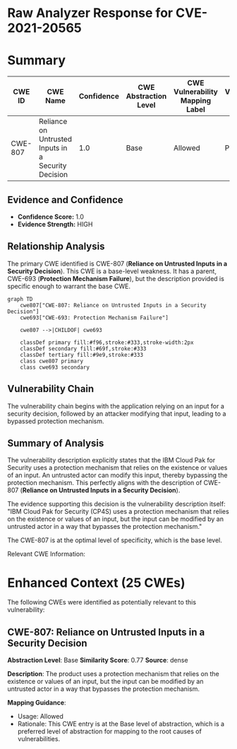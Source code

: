 # Raw Analyzer Response for CVE-2021-20565

# Summary
| CWE ID | CWE Name | Confidence | CWE Abstraction Level | CWE Vulnerability Mapping Label | CWE-Vulnerability Mapping Notes |
|---|---|---|---|---|---|
| CWE-807 | Reliance on Untrusted Inputs in a Security Decision | 1.0 | Base | Allowed | Primary CWE |

## Evidence and Confidence

*   **Confidence Score:** 1.0
*   **Evidence Strength:** HIGH

## Relationship Analysis
The primary CWE identified is CWE-807 (**Reliance on Untrusted Inputs in a Security Decision**). This CWE is a base-level weakness. It has a parent, CWE-693 (**Protection Mechanism Failure**), but the description provided is specific enough to warrant the base CWE.

```mermaid
graph TD
    cwe807["CWE-807: Reliance on Untrusted Inputs in a Security Decision"]
    cwe693["CWE-693: Protection Mechanism Failure"]
    
    cwe807 -->|CHILDOF| cwe693
    
    classDef primary fill:#f96,stroke:#333,stroke-width:2px
    classDef secondary fill:#69f,stroke:#333
    classDef tertiary fill:#9e9,stroke:#333
    class cwe807 primary
    class cwe693 secondary
```

## Vulnerability Chain
The vulnerability chain begins with the application relying on an input for a security decision, followed by an attacker modifying that input, leading to a bypassed protection mechanism.

## Summary of Analysis
The vulnerability description explicitly states that the IBM Cloud Pak for Security uses a protection mechanism that relies on the existence or values of an input. An untrusted actor can modify this input, thereby bypassing the protection mechanism. This perfectly aligns with the description of CWE-807 (**Reliance on Untrusted Inputs in a Security Decision**).

The evidence supporting this decision is the vulnerability description itself: "IBM Cloud Pak for Security (CP4S) uses a protection mechanism that relies on the existence or values of an input, but the input can be modified by an untrusted actor in a way that bypasses the protection mechanism."

The CWE-807 is at the optimal level of specificity, which is the base level.

Relevant CWE Information:

# Enhanced Context (25 CWEs)
The following CWEs were identified as potentially relevant to this vulnerability:

## CWE-807: Reliance on Untrusted Inputs in a Security Decision
**Abstraction Level**: Base
**Similarity Score**: 0.77
**Source**: dense

**Description**:
The product uses a protection mechanism that relies on the existence or values of an input, but the input can be modified by an untrusted actor in a way that bypasses the protection mechanism.

**Mapping Guidance**:
- Usage: Allowed
- Rationale: This CWE entry is at the Base level of abstraction, which is a preferred level of abstraction for mapping to the root causes of vulnerabilities.